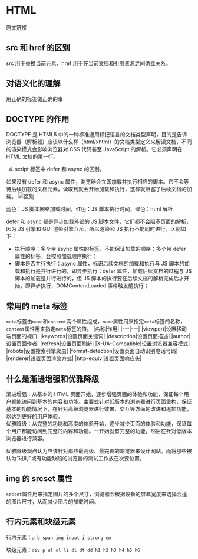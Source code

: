 # HTML

[原文链接](https://www.yuque.com/cuggz/interview/gme0bw)

## src 和 href 的区别

src 用于替换当前元素，href 用于在当前文档和引用资源之间确立关系。

## 对语义化的理解

用正确的标签做正确的事

## DOCTYPE 的作用

DOCTYPE 是 HTML5 中的一种标准通用标记语言的文档类型声明，目的是告诉浏览器（解析器）应该以什么样（html/xhtml）的文档类型定义来解读文档，不同的渲染模式会影响浏览器对 CSS 代码甚至 JavaScript 的解析。它必须声明在 HTML 文档的第一行。

4. script 标签中 defer 和 async 的区别。

如果没有 defer 和 async 属性，浏览器会立即加载并执行相应的脚本。它不会等待后续加载的文档元素，读取到就会开始加载和执行，这样就阻塞了后续文档的加载。
![区别](https://cdn.nlark.com/yuque/0/2020/png/1500604/1603547262709-5029c4e4-42f5-4fd4-bcbb-c0e0e3a40f5a.png)

蓝色：JS 脚本网络加载时间，红色：JS 脚本执行时间，绿色：html 解析

defer 和 async 都是异步加载外部的 JS 脚本文件，它们都不会阻塞页面的解析，因为 JS 引擎和 GUI 渲染引擎互斥，所以渲染和 JS 执行不能同时进行，区别如下：

- 执行顺序：多个带 async 属性的标签，不能保证加载的顺序；多个带 defer 属性的标签，会按照加载顺序执行；
- 脚本是否并行执行：async 属性，标识后续文档的加载和执行与 JS 脚本的加载和执行是并行进行的，即异步执行；defer 属性，加载后续文档的过程与 JS 脚本的加载是并行进行的，但 JS 脚本的执行要在后续文档的解析完成后才开始，即异步执行，DOMContentLoaded 事件触发前执行；

## 常用的 meta 标签

`meta`标签由`name`和`content`两个属性组成，`name`属性用来指定`meta`标签的名称，`content`属性用来指定`meta`标签的值。
|名称|作用|
|---|---|
|viewport|设置移动端页面的视口|
|keywords|设置页面关键词|
|description|设置页面描述|
|author|设置页面作者|
|refresh|设置页面刷新|
|X-UA-Compatible|设置浏览器兼容模式|
|robots|设置搜索引擎爬虫|
|format-detection|设置页面自动识别电话号码|
|renderer|设置页面渲染方式|
|http-equiv|设置页面响应头|

## 什么是渐进增强和优雅降级

渐进增强：从基本的 HTML 页面开始，逐步增强页面的体验和功能，保证每个用户都能访问到基本的内容和功能。主要式针对低版本的浏览器进行页面重构，保证基本的功能情况下，在针对高级浏览器进行效果、交互等方面的改进和追加功能，以达到更好的用户体验。  
优雅降级：从完整的功能和高度的体验开始，逐步减少页面的体验和功能，保证每个用户都能访问到完整的内容和功能。一开始就有完整的功能，然后在针对低版本浏览器进行兼容。

优雅降级观点认为应该针对那些最高级、最完善的浏览器来设计网站。而将那些被认为“过时”或有功能缺陷的浏览器的测试工作放在次要位置。

## img 的 srcset 属性

`srcset`属性用来指定图片的多个尺寸，浏览器会根据设备的屏幕宽度来选择合适的图片尺寸，从而减少图片的加载时间。

## 行内元素和块级元素

行内元素：`a b span img input i strong em`

块级元素：`div p ul ol li dl dt dd h1 h2 h3 h4 h5 h6`
